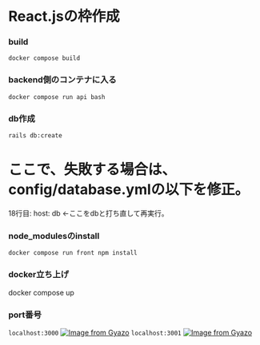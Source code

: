 # React.jsの枠作成

### build
`docker compose build`

### backend側のコンテナに入る
`docker compose run api bash`

### db作成
`rails db:create`

# ここで、失敗する場合は、config/database.ymlの以下を修正。

18行目:
 host: db ←ここをdbと打ち直して再実行。

### node_modulesのinstall
`docker compose run front npm install`

### docker立ち上げ
docker compose up

### port番号
`localhost:3000`
[![Image from Gyazo](https://i.gyazo.com/ce1c448db4a257964bd6dfb8bba9ac20.png)](https://gyazo.com/ce1c448db4a257964bd6dfb8bba9ac20)
`localhost:3001`
[![Image from Gyazo](https://i.gyazo.com/bdc97dc8d2464ffeb41786262b66d640.png)](https://gyazo.com/bdc97dc8d2464ffeb41786262b66d640)
